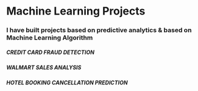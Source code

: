 # Machine Learning Projects
### I have built projects based on predictive analytics & based on Machine Learning Algorithm
##### CREDIT CARD FRAUD DETECTION
##### WALMART SALES ANALYSIS
##### HOTEL BOOKING CANCELLATION PREDICTION
